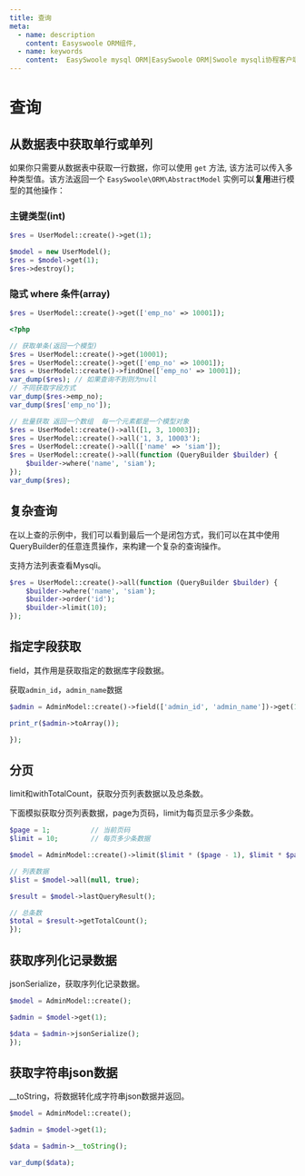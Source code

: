 ```yaml
---
title: 查询
meta:
  - name: description
    content: Easyswoole ORM组件,
  - name: keywords
    content:  EasySwoole mysql ORM|EasySwoole ORM|Swoole mysqli协程客户端|swoole ORM|查询
---
```



# 查询

## 从数据表中获取单行或单列

如果你只需要从数据表中获取一行数据，你可以使用 `get` 方法, 该方法可以传入多种类型值。该方法返回一个 `EasySwoole\ORM\AbstractModel` 实例可以**复用**进行模型的其他操作：

### 主键类型(int)
```php
$res = UserModel::create()->get(1);

$model = new UserModel();
$res = $model->get(1);
$res->destroy();
```

### 隐式 where 条件(array)
```php
$res = UserModel::create()->get(['emp_no' => 10001]);
```

```php
<?php

// 获取单条(返回一个模型)
$res = UserModel::create()->get(10001);
$res = UserModel::create()->get(['emp_no' => 10001]);
$res = UserModel::create()->findOne(['emp_no' => 10001]);
var_dump($res); // 如果查询不到则为null
// 不同获取字段方式
var_dump($res->emp_no);
var_dump($res['emp_no']);

// 批量获取 返回一个数组  每一个元素都是一个模型对象
$res = UserModel::create()->all([1, 3, 10003]);
$res = UserModel::create()->all('1, 3, 10003');
$res = UserModel::create()->all(['name' => 'siam']);
$res = UserModel::create()->all(function (QueryBuilder $builder) {
    $builder->where('name', 'siam');
});
var_dump($res);

```

## 复杂查询

在以上查的示例中，我们可以看到最后一个是闭包方式，我们可以在其中使用QueryBuilder的任意连贯操作，来构建一个复杂的查询操作。

支持方法列表查看Mysqli。

```php
$res = UserModel::create()->all(function (QueryBuilder $builder) {
    $builder->where('name', 'siam');
    $builder->order('id');
    $builder->limit(10);
});
```


## 指定字段获取

field，其作用是获取指定的数据库字段数据。

获取``` admin_id ```，``` admin_name ```数据

```php
$admin = AdminModel::create()->field(['admin_id', 'admin_name'])->get(1);

print_r($admin->toArray());

});
```

## 分页

limit和withTotalCount，获取分页列表数据以及总条数。

下面模拟获取分页列表数据，page为页码，limit为每页显示多少条数。

```php
$page = 1;          // 当前页码
$limit = 10;        // 每页多少条数据

$model = AdminModel::create()->limit($limit * ($page - 1), $limit * $page - 1)->withTotalCount();

// 列表数据
$list = $model->all(null, true);

$result = $model->lastQueryResult();

// 总条数
$total = $result->getTotalCount();
});
```

## 获取序列化记录数据

jsonSerialize，获取序列化记录数据。

```php
$model = AdminModel::create();

$admin = $model->get(1);

$data = $admin->jsonSerialize();
});
```

## 获取字符串json数据

__toString，将数据转化成字符串json数据并返回。

```php
$model = AdminModel::create();

$admin = $model->get(1);

$data = $admin->__toString();

var_dump($data);
```